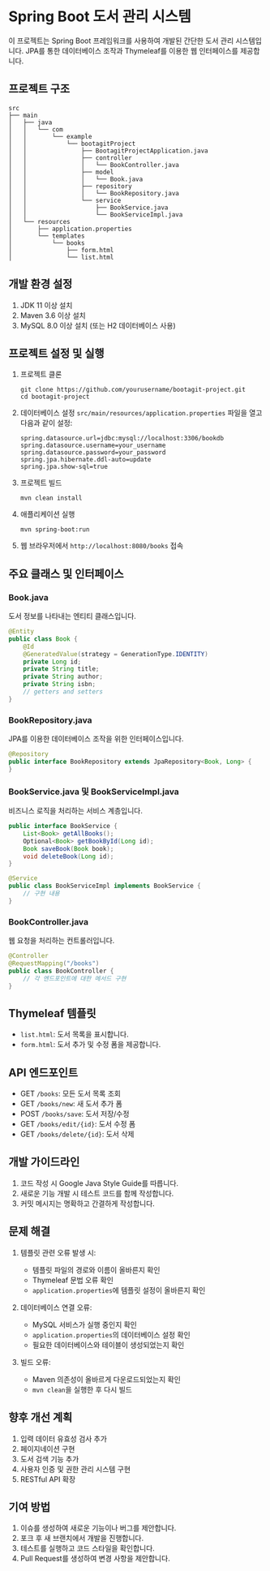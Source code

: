 
# Spring Boot 도서 관리 시스템

이 프로젝트는 Spring Boot 프레임워크를 사용하여 개발된 간단한 도서 관리 시스템입니다. JPA를 통한 데이터베이스 조작과 Thymeleaf를 이용한 웹 인터페이스를 제공합니다.

## 프로젝트 구조

```
src
├── main
│   ├── java
│   │   └── com
│   │       └── example
│   │           └── bootagitProject
│   │               ├── BootagitProjectApplication.java
│   │               ├── controller
│   │               │   └── BookController.java
│   │               ├── model
│   │               │   └── Book.java
│   │               ├── repository
│   │               │   └── BookRepository.java
│   │               └── service
│   │                   ├── BookService.java
│   │                   └── BookServiceImpl.java
│   └── resources
│       ├── application.properties
│       └── templates
│           └── books
│               ├── form.html
│               └── list.html
```

## 개발 환경 설정

1. JDK 11 이상 설치
2. Maven 3.6 이상 설치
3. MySQL 8.0 이상 설치 (또는 H2 데이터베이스 사용)

## 프로젝트 설정 및 실행

1. 프로젝트 클론
   ```
   git clone https://github.com/yourusername/bootagit-project.git
   cd bootagit-project
   ```

2. 데이터베이스 설정
   `src/main/resources/application.properties` 파일을 열고 다음과 같이 설정:
   ```
   spring.datasource.url=jdbc:mysql://localhost:3306/bookdb
   spring.datasource.username=your_username
   spring.datasource.password=your_password
   spring.jpa.hibernate.ddl-auto=update
   spring.jpa.show-sql=true
   ```

3. 프로젝트 빌드
   ```
   mvn clean install
   ```

4. 애플리케이션 실행
   ```
   mvn spring-boot:run
   ```

5. 웹 브라우저에서 `http://localhost:8080/books` 접속

## 주요 클래스 및 인터페이스

### Book.java
도서 정보를 나타내는 엔티티 클래스입니다.
```java
@Entity
public class Book {
    @Id
    @GeneratedValue(strategy = GenerationType.IDENTITY)
    private Long id;
    private String title;
    private String author;
    private String isbn;
    // getters and setters
}
```

### BookRepository.java
JPA를 이용한 데이터베이스 조작을 위한 인터페이스입니다.
```java
@Repository
public interface BookRepository extends JpaRepository<Book, Long> {
}
```

### BookService.java 및 BookServiceImpl.java
비즈니스 로직을 처리하는 서비스 계층입니다.
```java
public interface BookService {
    List<Book> getAllBooks();
    Optional<Book> getBookById(Long id);
    Book saveBook(Book book);
    void deleteBook(Long id);
}

@Service
public class BookServiceImpl implements BookService {
    // 구현 내용
}
```

### BookController.java
웹 요청을 처리하는 컨트롤러입니다.
```java
@Controller
@RequestMapping("/books")
public class BookController {
    // 각 엔드포인트에 대한 메서드 구현
}
```

## Thymeleaf 템플릿

- `list.html`: 도서 목록을 표시합니다.
- `form.html`: 도서 추가 및 수정 폼을 제공합니다.

## API 엔드포인트

- GET `/books`: 모든 도서 목록 조회
- GET `/books/new`: 새 도서 추가 폼
- POST `/books/save`: 도서 저장/수정
- GET `/books/edit/{id}`: 도서 수정 폼
- GET `/books/delete/{id}`: 도서 삭제

## 개발 가이드라인

1. 코드 작성 시 Google Java Style Guide를 따릅니다.
2. 새로운 기능 개발 시 테스트 코드를 함께 작성합니다.
3. 커밋 메시지는 명확하고 간결하게 작성합니다.

## 문제 해결

1. 템플릿 관련 오류 발생 시:
   - 템플릿 파일의 경로와 이름이 올바른지 확인
   - Thymeleaf 문법 오류 확인
   - `application.properties`에 템플릿 설정이 올바른지 확인

2. 데이터베이스 연결 오류:
   - MySQL 서비스가 실행 중인지 확인
   - `application.properties`의 데이터베이스 설정 확인
   - 필요한 데이터베이스와 테이블이 생성되었는지 확인

3. 빌드 오류:
   - Maven 의존성이 올바르게 다운로드되었는지 확인
   - `mvn clean`을 실행한 후 다시 빌드

## 향후 개선 계획

1. 입력 데이터 유효성 검사 추가
2. 페이지네이션 구현
3. 도서 검색 기능 추가
4. 사용자 인증 및 권한 관리 시스템 구현
5. RESTful API 확장

## 기여 방법

1. 이슈를 생성하여 새로운 기능이나 버그를 제안합니다.
2. 포크 후 새 브랜치에서 개발을 진행합니다.
3. 테스트를 실행하고 코드 스타일을 확인합니다.
4. Pull Request를 생성하여 변경 사항을 제안합니다.

